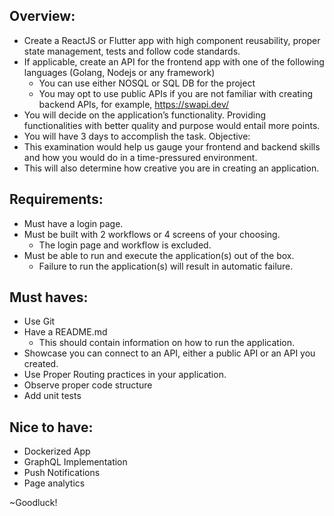 ## Overview:
- Create a ReactJS or Flutter app with high component reusability, proper state management, tests
and follow code standards.
- If applicable, create an API for the frontend app with one of the following languages (Golang,
Nodejs or any framework)
  - You can use either NOSQL or SQL DB for the project
  - You may opt to use public APIs if you are not familiar with creating backend APIs, for
  example, https://swapi.dev/
- You will decide on the application’s functionality. Providing functionalities with better quality and
purpose would entail more points.
- You will have 3 days to accomplish the task.
Objective:
- This examination would help us gauge your frontend and backend skills and how you would do in a time-pressured environment.
- This will also determine how creative you are in creating an application.

## Requirements:
- Must have a login page.
- Must be built with 2 workflows or 4 screens of your choosing.
  - The login page and workflow is excluded.
- Must be able to run and execute the application(s) out of the box.
  - Failure to run the application(s) will result in automatic failure.

## Must haves:
- Use Git
- Have a README.md
  - This should contain information on how to run the application.
- Showcase you can connect to an API, either a public API or an API you created.
- Use Proper Routing practices in your application.
- Observe proper code structure
- Add unit tests

## Nice to have:
- Dockerized App
- GraphQL Implementation
- Push Notifications
- Page analytics

~Goodluck!
